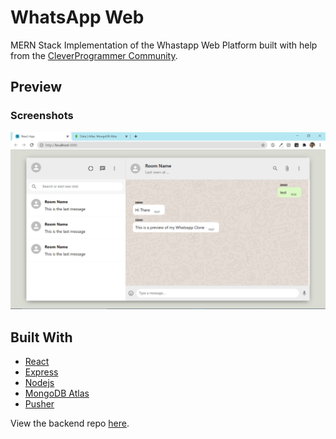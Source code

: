 # WhatsApp Web

MERN Stack Implementation of the Whastapp Web Platform built with help from the [CleverProgrammer Community](https://www.cleverprogrammer.com/).

## Preview

### Screenshots

![screenshot1](https://github.com/dsac147/Whatsapp-Web/blob/master/src/img/1.png)

## Built With

- [React](https://reactjs.org/)
- [Express](https://expressjs.com/)
- [Nodejs](https://nodejs.org/en/)
- [MongoDB Atlas](https://www.mongodb.com/cloud/atlas)
- [Pusher](https://pusher.com/)

View the backend repo [here](https://github.com/dsac147/Whatsapp-Web-Backend). 



